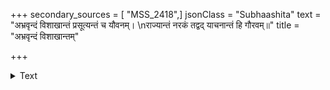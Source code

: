 +++
secondary_sources = [ "MSS_2418",]
jsonClass = "Subhaashita"
text = "अभ्रवृन्दं विशाखान्तं प्रसूत्यन्तं च यौवनम्।  \nराज्यान्तं नरकं तद्वद् याचनान्तं हि गौरवम्॥"
title = "अभ्रवृन्दं विशाखान्तम्"

+++

<details><summary>Text</summary>

अभ्रवृन्दं विशाखान्तं प्रसूत्यन्तं च यौवनम्।  
राज्यान्तं नरकं तद्वद् याचनान्तं हि गौरवम्॥
</details>
